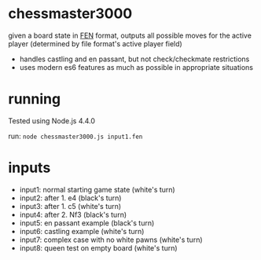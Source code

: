 chessmaster3000
===============
given a board state in [FEN](https://en.wikipedia.org/wiki/Forsyth%E2%80%93Edwards_Notation) format, outputs all possible moves for the active player (determined by file format's active player field)

* handles castling and en passant, but not check/checkmate restrictions
* uses modern es6 features as much as possible in appropriate situations


running
=======
Tested using Node.js 4.4.0

run: `node chessmaster3000.js input1.fen`


inputs
======

* input1: normal starting game state (white's turn)
* input2: after 1. e4 (black's turn)
* input3: after 1. c5 (white's turn)
* input4: after 2. Nf3 (black's turn)
* input5: en passant example (black's turn)
* input6: castling example (white's turn)
* input7: complex case with no white pawns (white's turn)
* input8: queen test on empty board (white's turn)
